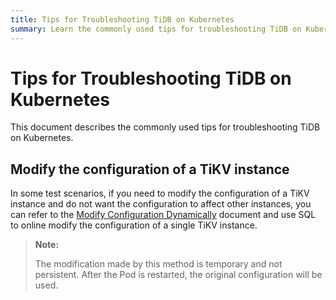 ```yaml
---
title: Tips for Troubleshooting TiDB on Kubernetes
summary: Learn the commonly used tips for troubleshooting TiDB on Kubernetes.
---
```


# Tips for Troubleshooting TiDB on Kubernetes

This document describes the commonly used tips for troubleshooting TiDB on Kubernetes.

## Modify the configuration of a TiKV instance

In some test scenarios, if you need to modify the configuration of a TiKV instance and do not want the configuration to affect other instances, you can refer to the [Modify Configuration Dynamically](https://docs.pingcap.com/tidb/stable/dynamic-config#modify-tikv-configuration-online) document and use SQL to online modify the configuration of a single TiKV instance.

> **Note:**
>
> The modification made by this method is temporary and not persistent. After the Pod is restarted, the original configuration will be used.
